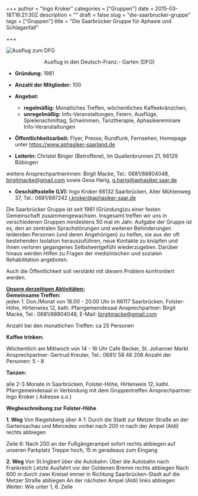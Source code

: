+++
author = "Ingo Kroker"
categories = ["Gruppen"]
date = 2015-03-18T16:21:30Z
description = ""
draft = false
slug = "die-saarbrucker-gruppe"
tags = ["Gruppen"]
title = "Die Saarbrücker Gruppe für Aphasie und Schlaganfall"

+++

![Ausflug zum DFG](/content/images/2015/03/Kroker_110824_9161.jpg)
<p style='text-align: center;'>Ausflug in den Deutsch-Franz.- Garten (DFG)
</p>  

* **Gründung:** 1981
* **Anzahl der Mitglieder:** 100
* **Angebot:**
    * **regelmäßig:** Monatliches Treffen, wöchentliches Kaffeekränzchen, 
    * **unregelmäßig:** Info-Veranstaltungen, Feiern, Ausflüge, Spielenachmittag, Schwimmen,
Tanztherapie, Aphasikereminare Info-Veranstaltungen
* **Öffentlichkeitsarbeit:** Flyer, Presse, Rundfunk, Fernsehen, Homepage unter https://www.aphasiker-saarland.de

* **Leiterin:** Christel Binger (Betroffene), Im Quallenbrunnen 21, 66129 Bübingen 
 
weitere Ansprechpartnerinnen: Birgit Macke, Tel.: 0681/68804048, <birgitmacke@gmail.com>
sowie Gesa Harig, <g.harig@aphasiker.saar.de>

* **Geschäftsstelle (LV):** Ingo Kroker 66132 Saarbrücken, Alter Mühlenweg 37, Tel.: 0681/897242
<i.kroker@aphasiker-saar.de>

Die Saarbrücker Gruppe ist seit 1981 (Gründung)zu einer festen Gemeinschaft zusammengewachsen. Insgesamt treffen wir uns in verschiedenen Gruppen mindestens 50 mal im Jahr. Aufgabe der Gruppe ist es, den an zentralen Sprachstörungen und weiteren Behinderungen leidenden Personen (und deren Angehörigen) zu helfen, sie aus der oft bestehenden Isolation herauszuführen, neue Kontakte zu knüpfen und ihnen verloren gegangenes Selbstwertgefühl wiederzugeben. Darüber hinaus werden Hilfen zu Fragen der medizinischen und sozialen Rehabilitation angeboten.

Auch die Öffentlichkeit soll verstärkt mit diesem Problem konfrontiert werden.  

**<u>Unsere derzeitigen Aktivitäten:</u>**  
**Gemeinsame Treffen:**  
jeden 1. Don./Monat von 18.00 - 20.00 Uhr
in 66117 Saarbrücken, Folster-Höhe, Hirtenwies 12, kath. Pfarrgemeindesaal
Ansprechpartner: Birgit Macke, Tel.: 0681/68804048, E-Mail: birgitmacke@gmail.com  

Anzahl bei den monatlichen Treffen: ca 25 Personen

**Kaffee trinken:**  

Wöchentlich am Mittwoch von 14 - 16 Uhr
Cafe Becker, St. Johanner Markt
Ansprechpartner: Gertrud Kreuter, Tel.: 0681/ 58 48 208
Anzahl der Personen: 5 - 8

**Tanzen:**  

alle 2-3 Monate in Saarbrücken, Folster-Höhe, Hirtenweis 12, kathl. Pfarrgemeindesaal
in Verbindung mit dem Gruppentreffen
Ansprechpartner: Ingo Kroker ( Adresse s.o.)

**Wegbeschreibung zur Folster-Höhe**

**1. Weg**
Von Riegelsberg über A 1:
Durch die Stadt zur Metzer Straße
an der Gartensachau und Mercedes vorbei
nach 200 m nach der Ampel (Aldi) rechts abbiegen

Zeile 6: Nach 200 an der Fußgängerampel sofort
rechts abbiegen auf unseren Parkplatz
Treppe hoch, 15 m geradeaus zum Eingang

**2. Weg**
Von St.Ingbert über die Autobahn: 
Über die Autobahn nach Frankreich
Letzte Ausfahrt vor der Goldenen Bremm rechts abbiegen
Nach 600 m durch zwei Kreisel immer in Richtung Saarbrücken-Stadt auf die Metzer Straße abbiegen
An der nächsten Ampel (Aldi) links abbiegen
Weiter: Wie unter 1, 6. Zeile
 

